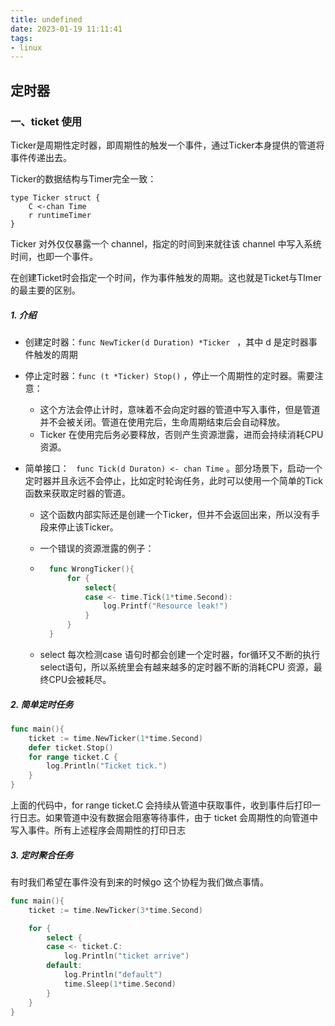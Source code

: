 ```yaml
---
title: undefined
date: 2023-01-19 11:11:41
tags:
- linux
---
```


## 定时器

### 一、ticket 使用

Ticker是周期性定时器，即周期性的触发一个事件，通过Ticker本身提供的管道将事件传递出去。

Ticker的数据结构与Timer完全一致：

```
type Ticker struct {
	C <-chan Time
	r runtimeTimer
}
```

Ticker 对外仅仅暴露一个 channel，指定的时间到来就往该 channel 中写入系统时间，也即一个事件。

在创建Ticket时会指定一个时间，作为事件触发的周期。这也就是Ticket与TImer的最主要的区别。

##### 1. 介绍

- 创建定时器：`func NewTicker(d Duration) *Ticker ` ，其中 d 是定时器事件触发的周期

- 停止定时器：` func (t *Ticker) Stop() ` ，停止一个周期性的定时器。需要注意：

    - 这个方法会停止计时，意味着不会向定时器的管道中写入事件，但是管道并不会被关闭。管道在使用完后，生命周期结束后会自动释放。
    - Ticker 在使用完后务必要释放，否则产生资源泄露，进而会持续消耗CPU资源。

- 简单接口： ` func Tick(d Duraton) <- chan Time` 。部分场景下，启动一个定时器并且永远不会停止，比如定时轮询任务，此时可以使用一个简单的Tick函数来获取定时器的管道。

    - 这个函数内部实际还是创建一个Ticker，但并不会返回出来，所以没有手段来停止该Ticker。

    - 一个错误的资源泄露的例子：

    - ```go
        func WrongTicker(){
        	for {
        		select{
        		case <- time.Tick(1*time.Second):
        			log.Printf("Resource leak!")
        		}
        	}
        }
        ```

    - select 每次检测case 语句时都会创建一个定时器，for循环又不断的执行select语句，所以系统里会有越来越多的定时器不断的消耗CPU 资源，最终CPU会被耗尽。

##### 2. 简单定时任务

```go
func main(){
	ticket := time.NewTicker(1*time.Second)
	defer ticket.Stop()
	for range ticket.C {
		log.Println("Ticket tick.")
	}
}
```

上面的代码中，for range ticket.C 会持续从管道中获取事件，收到事件后打印一行日志。如果管道中没有数据会阻塞等待事件，由于 ticket 会周期性的向管道中写入事件。所有上述程序会周期性的打印日志

##### 3. 定时聚合任务

有时我们希望在事件没有到来的时候go 这个协程为我们做点事情。

```go
func main(){
	ticket := time.NewTicker(3*time.Second)

	for {
		select {
		case <- ticket.C:
			log.Println("ticket arrive")
		default:
			log.Println("default")
			time.Sleep(1*time.Second)
		}
	}
}
```

